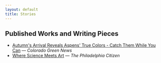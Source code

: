 ```yaml
---
layout: default
title: Stories
---
```


## Published Works and Writing Pieces

- [Autumn's Arrival Reveals Aspens' True Colors - Catch Them While You Can](#) — _Colorado Green News_
- [Where Science Meets Art](#) — _The Philadelphia Citizen_

